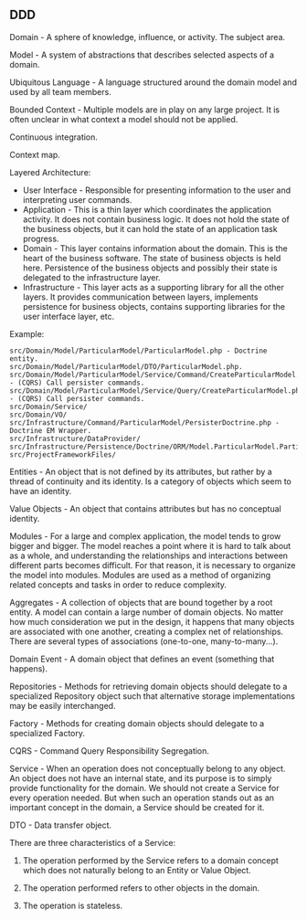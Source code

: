 DDD
-

Domain - A sphere of knowledge, influence, or activity. The subject area.

Model - A system of abstractions that describes selected aspects of a domain.

Ubiquitous Language - A language structured around the domain model
and used by all team members.

Bounded Context - Multiple models are in play on any large project.
It is often unclear in what context a model should not be applied.

Continuous integration.

Context map.

Layered Architecture:
* User Interface - Responsible for presenting information to the user and
interpreting user commands.
* Application - This is a thin layer which coordinates the application
activity. It does not contain business logic. It does not
hold the state of the business objects, but it can hold
the state of an application task progress.
* Domain - This layer contains information about the domain. This
is the heart of the business software. The state of
business objects is held here. Persistence of the
business objects and possibly their state is delegated to
the infrastructure layer.
* Infrastructure - This layer acts as a supporting library for all the other
layers. It provides communication between layers,
implements persistence for business objects, contains
supporting libraries for the user interface layer, etc.

Example:

````
src/Domain/Model/ParticularModel/ParticularModel.php - Doctrine entity.
src/Domain/Model/ParticularModel/DTO/ParticularModel.php.
src/Domain/Model/ParticularModel/Service/Command/CreateParticularModel.php - (CQRS) Call persister commands.
src/Domain/Model/ParticularModel/Service/Query/CreateParticularModel.php - (CQRS) Call persister commands.
src/Domain/Service/
src/Domain/VO/
src/Infrastructure/Command/ParticularModel/PersisterDoctrine.php - Doctrine EM Wrapper.
src/Infrastructure/DataProvider/
src/Infrastructure/Persistence/Doctrine/ORM/Model.ParticularModel.ParticularModel.orm.xml
src/ProjectFrameworkFiles/
````

Entities - An object that is not defined by its attributes,
but rather by a thread of continuity and its identity.
Is a category of objects which seem to have an identity.

Value Objects - An object that contains attributes but has no conceptual identity.

Modules - For a large and complex application, the model tends to grow
bigger and bigger. The model reaches a point where it is hard to
talk about as a whole, and understanding the relationships and
interactions between different parts becomes difficult. For that
reason, it is necessary to organize the model into modules.
Modules are used as a method of organizing related concepts
and tasks in order to reduce complexity.

Aggregates - A collection of objects that are bound together by a root entity.
A model can contain a large number of domain objects. No
matter how much consideration we put in the design, it happens
that many objects are associated with one another, creating a
complex net of relationships.
There are several types of associations (one-to-one, many-to-many...).

Domain Event - A domain object that defines an event (something that happens).

Repositories - Methods for retrieving domain objects
should delegate to a specialized Repository object
such that alternative storage implementations may be easily interchanged.

Factory - Methods for creating domain objects
should delegate to a specialized Factory.

CQRS - Command Query Responsibility Segregation.

Service - When an operation does not conceptually belong to any object.
An object does not have an internal state, and its purpose is to simply provide
functionality for the domain.
We should not create a Service for
every operation needed. But when such an operation stands out
as an important concept in the domain, a Service should be
created for it.

DTO - Data transfer object.

There are three characteristics of a Service:

1. The operation performed by the Service refers to a domain
concept which does not naturally belong to an Entity or Value
Object.

2. The operation performed refers to other objects in the domain.

3. The operation is stateless.
